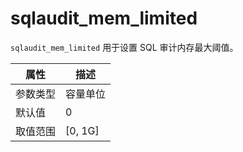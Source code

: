 # sqlaudit_mem_limited

`sqlaudit_mem_limited` 用于设置 SQL 审计内存最大阈值。

|  属性    | 描述     |
|----------|---------|
| 参数类型 | 容量单位        |
| 默认值   | 0    |
| 取值范围 | [0, 1G]  |
